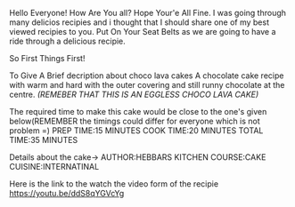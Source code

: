 Hello Everyone!
How Are You all? Hope Your'e All Fine.
I was going through many delicios recipies and i thought  that I should share one of my best viewed recipies to you.
Put On Your Seat Belts as we are going to have a ride through a delicious recipie.


So First Things First!

To Give A Brief decription about choco lava cakes
 A chocolate cake recipe with warm and hard with the outer covering and still runny chocolate at the centre.
*(REMEBER THAT THIS IS AN EGGLESS CHOCO LAVA CAKE)*


The required time to make this cake would be close to the one's given below(REMEMBER the timings could differ for everyone which is not problem =)
  PREP TIME:15 MINUTES
 COOK TIME:20 MINUTES
 TOTAL TIME:35 MINUTES
 
 Details about the cake->
 AUTHOR:HEBBARS KITCHEN
 COURSE:CAKE
 CUISINE:INTERNATINAL


Here is the link to the watch the video form of the recipie
https://youtu.be/ddS8qYGVcYg